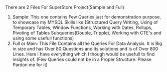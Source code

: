 There are 2 Files For SuperStore Project(Sample and Full)
1. Sample: This one contains Few Queries just for demonstration purpose,
  to showcase my MYSQL Skills like (Structured Query Writing, Using of Temporary Tables, Window Functions, Working with Dates, Rollups, Pivoting of Tables
  Subqueries(Double, Tripple), Working with CTE's and using some usefull functions)
2. Full or Main: This File Contains all the Queries For Data Analysis. It is Big in size and has Over 80 Questions and its solutions and is of Over 800 Lines.
   Here I have everything which I though would be usefull to find insights of.
   (Few Queries could not be in a Proper Structure. Please Pardon me for it)  
